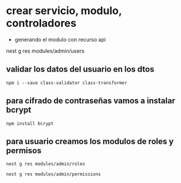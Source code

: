 # crear servicio, modulo, controladores 
- generando el modulo con recurso api

nest g res modules/admin/users

## validar los datos del usuario en los dtos
```
npm i --save class-validator class-transformer
```

## para cifrado de contraseñas vamos a instalar bcrypt

```
npm install bcrypt
```

## para usuario creamos los modulos de roles y permisos

```
nest g res modules/admin/roles
```
```
nest g res modules/admin/permissions
```